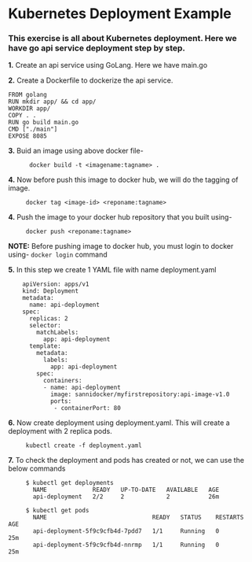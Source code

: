 # Kubernetes Deployment Example

### This exercise is all about Kubernetes deployment. Here we have go api service deployment step by step.

**1.** Create an api service using GoLang. Here we have main.go

**2.** Create a Dockerfile to dockerize the api service.

  ```
  FROM golang
  RUN mkdir app/ && cd app/
  WORKDIR app/
  COPY . .
  RUN go build main.go
  CMD ["./main"]
  EXPOSE 8085
  ```
  
  **3.** Buid an image using above docker file-
  
          
          docker build -t <imagename:tagname> .
          
  
  **4.** Now before push this image to docker hub, we will do the tagging of image.

         
         docker tag <image-id> <reponame:tagname>
         
  **4.** Push the image to your docker hub repository that you built using-
  
         
         docker push <reponame:tagname>
         
  
  **NOTE:** Before pushing image to docker hub, you must login to docker using- ```docker login``` command
  
  **5.** In this step we create 1 YAML file with name deployment.yaml
  
        
        apiVersion: apps/v1
        kind: Deployment
        metadata:
          name: api-deployment
        spec:
          replicas: 2
          selector:
            matchLabels:
              app: api-deployment
          template:
            metadata:
              labels:
                app: api-deployment
            spec:
              containers:
              - name: api-deployment
                image: sannidocker/myfirstrepository:api-image-v1.0
                ports:
                 - containerPort: 80
             
             
  **6.** Now create deployment using deployment.yaml. This will create a deployment with 2 replica pods.
  
         
         kubectl create -f deployment.yaml
         
         
  **7.** To check the deployment and pods has created or not, we can use the below commands
  
         
         $ kubectl get deployments
           NAME             READY   UP-TO-DATE   AVAILABLE   AGE
           api-deployment   2/2     2            2           26m
           
         $ kubectl get pods
           NAME                              READY   STATUS    RESTARTS   AGE
           api-deployment-5f9c9cfb4d-7pdd7   1/1     Running   0          25m
           api-deployment-5f9c9cfb4d-nnrmp   1/1     Running   0          25m
         
         
         
         
